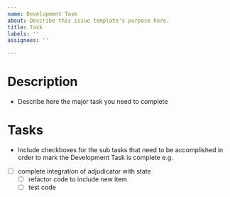```yaml
---
name: Development Task
about: Describe this issue template's purpose here.
title: Task
labels: ''
assignees: ''

---
```


# Description

- Describe here the major task you need to complete

# Tasks

- Include checkboxes for the sub tasks that need to be accomplished in order to mark the Development Task is complete e.g.

- [ ] complete integration of adjudicator with state
  - [ ] refactor code to include new item
  - [ ] test code
